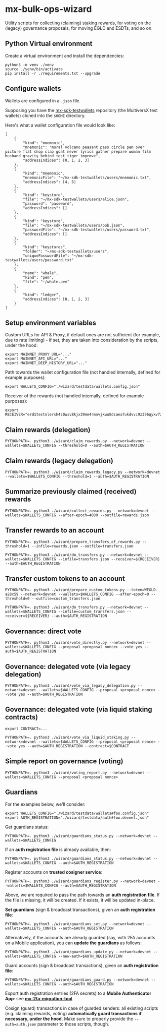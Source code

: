 # mx-bulk-ops-wizard

Utility scripts for collecting (claiming) staking rewards, for voting on the (legacy) governance proposals, for moving EGLD and ESDTs, and so on.

## Python Virtual environment

Create a virtual environment and install the dependencies:

```
python3 -m venv ./venv
source ./venv/bin/activate
pip install -r ./requirements.txt --upgrade
```

## Configure wallets

Wallets are configured in a `.json` file.

Supposing you have the [mx-sdk-testwallets](https://github.com/multiversx/mx-sdk-testwallets) repository (the MultiversX test wallets) cloned into the `$HOME` directory.

Here's what a wallet configuration file would look like:

```
[
    {
        "kind": "mnemonic",
        "mnemonic": "moral volcano peasant pass circle pen over picture flat shop clap goat never lyrics gather prepare woman film husband gravity behind test tiger improve",
        "addressIndices": [0, 1, 2, 3]
    },
    {
        "kind": "mnemonic",
        "mnemonicFile": "~/mx-sdk-testwallets/users/mnemonic.txt",
        "addressIndices": [4, 5]
    },
    {
        "kind": "keystore",
        "file": "~/mx-sdk-testwallets/users/alice.json",
        "password": "password",
        "addressIndices": []
    },
    {
        "kind": "keystore",
        "file": "~/mx-sdk-testwallets/users/bob.json",
        "passwordFile": "~/mx-sdk-testwallets/users/password.txt",
        "addressIndices": []
    },
    {
        "kind": "keystores",
        "folder": "~/mx-sdk-testwallets/users",
        "uniquePasswordFile": "~/mx-sdk-testwallets/users/password.txt"
    },
    {
        "name": "whale",
        "kind": "pem",
        "file": "~/whale.pem"
    },
    {
        "kind": "ledger",
        "addressIndices": [0, 1, 2, 3]
    }
]
```

## Setup environment variables

Custom URLs for API & Proxy, if default ones are not sufficient (for example, due to rate limiting) - if set, they are taken into consideration by the scripts, under the hood:

```
export MAINNET_PROXY_URL="..."
export MAINNET_API_URL="..."
export MAINNET_DEEP_HISTORY_URL="..."
```

Path towards the wallet configuration file (not handled internally, defined for example purposes):

```
export WALLETS_CONFIG="./wizard/testdata/wallets.config.json"
```

Receiver of the rewards (not handled internally, defined for example purposes):

```
export RECEIVER="erd1testnlersh4z0wsv8kjx39me4rmnvjkwu8dsaea7ukdvvc9z396qykv7z7"
```

## Claim rewards (delegation)

```
PYTHONPATH=. python3 ./wizard/claim_rewards.py --network=devnet --wallets=$WALLETS_CONFIG --threshold=0 --auth=$AUTH_REGISTRATION
```

## Claim rewards (legacy delegation)

```
PYTHONPATH=. python3 ./wizard/claim_rewards_legacy.py --network=devnet --wallets=$WALLETS_CONFIG --threshold=1 --auth=$AUTH_REGISTRATION
```

## Summarize previously claimed (received) rewards

```
PYTHONPATH=. python3 ./wizard/collect_rewards.py --network=devnet --wallets=$WALLETS_CONFIG --after-epoch=4000 --outfile=rewards.json
```

## Transfer rewards to an account

```
PYTHONPATH=. python3 ./wizard/prepare_transfers_of_rewards.py --threshold=1 --infile=rewards.json --outfile=transfers.json

PYTHONPATH=. python3 ./wizard/do_transfers.py --network=devnet --wallets=$WALLETS_CONFIG --infile=transfers.json --receiver=${RECEIVER} --auth=$AUTH_REGISTRATION
```

## Transfer custom tokens to an account

```
PYTHONPATH=. python3 ./wizard/prepare_custom_tokens.py --token=WEGLD-a28c59 --network=devnet --wallets=$WALLETS_CONFIG --after-epoch=0 --threshold=0 --outfile=custom_transfers.json

PYTHONPATH=. python3 ./wizard/do_transfers.py --network=devnet --wallets=$WALLETS_CONFIG --infile=custom_transfers.json --receiver=${RECEIVER} --auth=$AUTH_REGISTRATION
```

## Governance: direct vote

```
PYTHONPATH=. python3 ./wizard/vote_directly.py --network=devnet --wallets=$WALLETS_CONFIG --proposal <proposal nonce> --vote yes --auth=$AUTH_REGISTRATION
```

## Governance: delegated vote (via legacy delegation)

```
PYTHONPATH=. python3 ./wizard/vote_via_legacy_delegation.py --network=devnet --wallets=$WALLETS_CONFIG --proposal <proposal nonce> --vote yes --auth=$AUTH_REGISTRATION 
```

## Governance: delegated vote (via liquid staking contracts)

```
export CONTRACT=...

PYTHONPATH=. python3 ./wizard/vote_via_liquid_staking.py --network=devnet --wallets=$WALLETS_CONFIG --proposal <proposal nonce> --vote yes --auth=$AUTH_REGISTRATION --contract=$CONTRACT
```

## Simple report on governance (voting)

```
PYTHONPATH=. python3 ./wizard/voting_report.py --network=devnet --wallets=$WALLETS_CONFIG --proposal <proposal nonce> 
```

## Guardians

For the examples below, we'll consider:

```
export WALLETS_CONFIG="./wizard/testdata/wallets#foo.config.json"
export AUTH_REGISTRATION="./wizard/testdata/auth#foo.devnet.json"
```

Get guardians status:

```
PYTHONPATH=. python3 ./wizard/guardians_status.py --network=devnet --wallets=$WALLETS_CONFIG
```

If an **auth registration file** is already available, then:

```
PYTHONPATH=. python3 ./wizard/guardians_status.py --network=devnet --wallets=$WALLETS_CONFIG --auth=$AUTH_REGISTRATION
```

Register accounts on **trusted cosigner service**:

```
PYTHONPATH=. python3 ./wizard/guardians_register.py --network=devnet --wallets=$WALLETS_CONFIG --auth=$AUTH_REGISTRATION
```

Above, we are required to pass the path towards an **auth registration file**. If the file is missing, it will be created. If it exists, it will be updated in-place.

**Set guardians** (sign & broadcast transactions), given an **auth registration file**:

```
PYTHONPATH=. python3 ./wizard/guardians_set.py --network=devnet --wallets=$WALLETS_CONFIG --auth=$AUTH_REGISTRATION
```

Alternatively, if the accounts are already guarded (say, with 2FA accounts on a Mobile application), you can **update the guardians** as follows:

```
PYTHONPATH=. python3 ./wizard/guardians_update.py --network=devnet --wallets=$WALLETS_CONFIG --new-auth=$AUTH_REGISTRATION
```

Guard accounts (sign & broadcast transactions), given an **auth registration file**:

```
PYTHONPATH=. python3 ./wizard/guardians_guard.py --network=devnet --wallets=$WALLETS_CONFIG --auth=$AUTH_REGISTRATION
```

Export auth registration entries (2FA secrets) to a **Mobile Authenticator App**: see [**mx-2fa-migration-tool**](https://github.com/multiversx/mx-2fa-migration-tool).

Cosign (guard) transactions in case of guarded senders: all existing scripts (e.g. claiming rewards, voting) **automatically guard transactions if necessary, under the hood**. Make sure to properly provide the `--auth=auth.json` parameter to those scripts, though.
